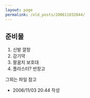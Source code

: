 ```yaml
---
layout: page
permalink: /old_posts/200611032044/
---
```


## 준비물

1. 신발 깔창
2. 감기약
3. 팔꿈치 보호대
4. 플라스터? 반창고

그외는 파일 참고





- 2006/11/03 20:44 작성